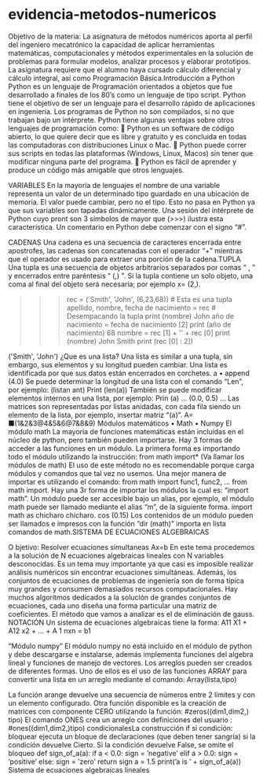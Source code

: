 # evidencia-metodos-numericos
Objetivo de la materia:
La asignatura de métodos numéricos aporta al perfil del ingeniero mecatrónico la capacidad de aplicar herramientas matemáticas, computacionales y métodos experimentales en la solución de problemas para formular modelos, analizar procesos y elaborar prototipos.
  La asignatura requiere que el alumno haya cursado cálculo diferencial y cálculo integral, así como Programación Básica.Introducción a Python
Python es un lenguaje de Programación orientados a  objetos que fue desarrollado a finales de los 80’s como un  lenguaje de tipo script. Python tiene el objetivo de ser un lenguaje para el desarrollo rápido de aplicaciones en ingeniería. Los programas de Python no son compilados, si no que trabajan bajo un intérprete.
Python tiene algunas ventajas sobre otros lenguajes de programación como:
	Python es un software de código abierto, lo que quiere decir que es libre y gratuito y es concluida en todas las computadoras con distribuciones Linux o Mac.
	Python puede correr sus scripts en todas las plataformas (Windows, Linux, Macos) sin tener que modificar ninguna parte del programa.
	 Python es fácil de aprender y produce un código más amigable que otros lenguajes.


VARIABLES
En la mayoría de lenguajes el nombre de una variable representa un valor de un determinado tipo guardado en una ubicación de memoria. El valor puede cambiar, pero no el tipo. Esto no pasa en Python ya que sus variables son tapadas dinámicamente. Una sesión del intérprete de Python cuyo pront son 3 símbolos de mayor que (>>>) ilustra esta característica. Un comentario en Python debe comenzar con el signo “#”.


CADENAS
Una cadena es una secuencia de caracteres encerrada entre apostrofes, las cadenas son concatenadas con el operador “+” mientras que el operador es usado para extraer una porción de la cadena.TUPLA
Una tupla es una secuencia de objetos arbitrarios separados por comas “ , ” y encerrados entre paréntesis “ (,) ”. Si la tupla contiene un solo objeto, una coma al final del objeto será necesaria; por ejemplo x= (2,).

>>> rec = ('Smith', 'John', (6,23,68)) # Esta es una tupla 
>>> apellido, nombre, fecha de nacimiento = rec # Desempacando la tupla 
>>> print (nombre) 
John
> >> año de nacimiento = fecha de nacimiento [2] 
>>> print (año de nacimiento) 
68 
>>> nombre = rec [1] + '' + rec [0] 
>>> print (nombre)
 John Smith
 >>> print (rec [0] : 2])

 ('Smith', 'John')
                                ¿Que es una lista? 
                                Una lista es similar a una tupla, sin embargo, sus elementos y su longitud pueden cambiar. Una lista es identificada por que sus datos están encerrados en corchetes.
a • append (4.0)
Se puede determinar la longitud de una lista con el comando “Len”, por ejemplo:
(listan ant)
Print (len(a))
También se puede modificar elementos internos en una lista, por ejemplo:
Prin (a) … (0.0, 0.5) …
Las matrices son representadas por listas anidadas, con cada fila siendo un elemento de la lista, por ejemplo, insertar matriz “(a)”.
A= ■(1&2&3@4&5&6@7&8&9)
Módulos matemáticos 
•	Math
•	Numpy
El módulo math
La mayoría de funciones matemáticas están incluidas en el núcleo de python, pero también pueden importarse. Hay 3 formas de acceder a las funciones en un módulo.
La primera forma es importando todo el módulo utilizando la instrucción:
from math import*
(Va llamar los módulos de math)
El uso de este método no es recomendable porque carga módulos y comandos que tal vez no usemos.
Una mejor manera de importar es utilizando el comando:
from math import func1, func2, …
from math import.
Hay una 3r forma de importar los módulos la cual es:
“import math”.
Un módulo puede ser accesible bajo un alias, por ejemplo, el módulo math puede ser llamado mediante el alias “m”, de la siguiente forma.
import math as chicharo
chicharo. cos (0.15)
Los contenidos de un módulo pueden ser llamados e impresos con la función 
“dir (math)”        importa en lista comandos de math.SISTEMA DE ECUACIONES ALGEBRAICAS 

O bjetivo: Resolver ecuaciones simultaneas Ax=b
En este tema procedemos a la solución de N ecuaciones algebraicas lineales con N variables desconocidas. Es un tema muy importante ya que casi es imposible realizar análisis numéricos sin encontrar ecuaciones simultáneas. Además, los conjuntos de ecuaciones de problemas de ingeniería son de forma típica muy grandes y consumen demasiados recursos computacionales. Hay muchos algoritmos dedicados a la solución de grandes conjuntos de ecuaciones, cada uno diseña una forma particular una matriz de coeficientes.
El método que vamos a analizar es el de eliminación de gauss.
NOTACIÓN
Un sistema de ecuaciones algebraicas tiene la forma:
A11 X1 + A12 x2 + … + A 1 nxn = b1


“Módulo numpy”
El módulo numpy no está incluido en el módulo de python y debe descargarse e instalarse, además implementa funciones del algebra lineal y funciones de manejo de vectores.
Los arreglos pueden ser creados de diferentes formas. Uno de ellos es el uso de las funciones ARRAY para convertir una lista en un arreglo mediante el comando:
Array(lista,tipo)

La función arange devuelve una secuencia de números entre 2 límites y con un elemento configurado. 
Otra función disponible es la creación de matrices con componente CERO utilizando la función:
#zeros((dim1,dim2,) tipo)
El comando ONES crea un arreglo con definiciones del usuario :
#ones((dim1,dim2,)tipo)
                              condicionalesLa construcción if si condición: bloquear ejecuta un bloque de declaraciones (que deben tener sangría) si la condición devuelve Cierto. Si la condición devuelve False, se omite el bloqueo
def sign_of_a(a):
     if a < 0.0: 
         sign = ’negative’ 
     elif a > 0.0:
         sign = ’positive’ 
     else: 
           sign = ’zero’ 
       return sign 
a = 1.5
 print(’a is ’ + sign_of_a(a))
                                             Sistema  de ecuaciones algebraicas lineales 
                                             
                              
